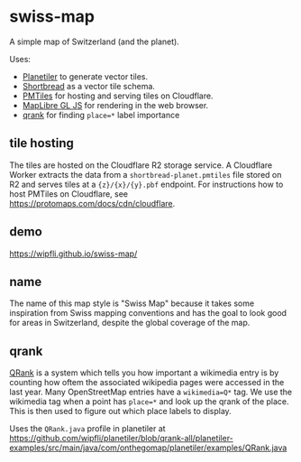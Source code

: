 # swiss-map
A simple map of Switzerland (and the planet).

Uses: 
* [Planetiler](https://github.com/onthegomap/planetiler) to generate vector tiles.
* [Shortbread](https://shortbread.geofabrik.de/) as a vector tile schema.
* [PMTiles](https://github.com/protomaps/PMTiles) for hosting and serving tiles on Cloudflare.
* [MapLibre GL JS](https://github.com/maplibre/maplibre-gl-js) for rendering in the web browser.
* [qrank](https://qrank.wmcloud.org) for finding `place=*` label importance

## tile hosting

The tiles are hosted on the Cloudflare R2 storage service. A Cloudflare Worker extracts the data from a `shortbread-planet.pmtiles` file stored on R2 and serves tiles at a `{z}/{x}/{y}.pbf` endpoint. For instructions how to host PMTiles on Cloudflare, see https://protomaps.com/docs/cdn/cloudflare.

## demo

https://wipfli.github.io/swiss-map/

## name

The name of this map style is "Swiss Map" because it takes some inspiration from Swiss mapping conventions and has the goal to look good for areas in Switzerland, despite the global coverage of the map.

## qrank

[QRank](https://qrank.wmcloud.org) is a system which tells you how important a wikimedia entry is by counting how oftem the associated wikipedia pages were accessed in the last year. Many OpenStreetMap entries have a `wikimedia=Q*` tag. We use the wikimedia tag when a point has `place=*` and look up the qrank of the place. This is then used to figure out which place labels to display.

Uses the `QRank.java` profile in planetiler at https://github.com/wipfli/planetiler/blob/qrank-all/planetiler-examples/src/main/java/com/onthegomap/planetiler/examples/QRank.java
